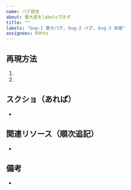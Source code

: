```yaml
---
name: バグ報告
about: 重大度をlabelsで示す
title: ""
labels: "bug-1 重大バグ, bug-2 バグ, bug-3 改善"
assignees: ROhta
---
```


## 再現方法

1.
1.

## スクショ（あれば）

-

## 関連リソース（順次追記）

-

## 備考

-
